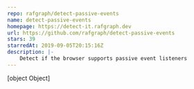 ```yaml
---
repo: rafgraph/detect-passive-events
name: detect-passive-events
homepage: https://detect-it.rafgraph.dev
url: https://github.com/rafgraph/detect-passive-events
stars: 39
starredAt: 2019-09-05T20:15:16Z
description: |-
    Detect if the browser supports passive event listeners
---
```


[object Object]
